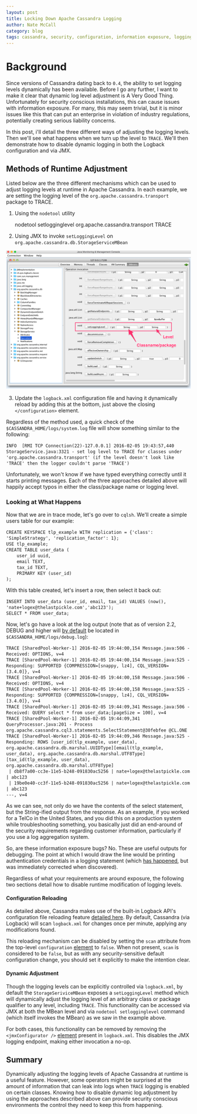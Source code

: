 ```yaml
---
layout: post
title: Locking Down Apache Cassandra Logging
author: Nate McCall
category: blog
tags: cassandra, security, configuration, information exposure, logging
---
```


# Background

Since versions of Cassandra dating back to `0.4`, the ability to set logging levels dynamically has been available. Before I go any further, I want to make it clear that dynamic log level adjustment is A Very Good Thing. Unfortunately for security conscious installations, this can cause issues with information exposure. For many, this may seem trivial, but it is minor issues like this that can put an enterprise in violation of industry regulations, potentially creating serious liability concerns.

In this post, i'll detail the three different ways of adjusting the logging levels. Then we'll see what happens when we turn up the level to `TRACE`. We'll then demonstrate how to disable dynamic logging in both the Logback configuration and via JMX.

## Methods of Runtime Adjustment

Listed below are the three different mechanisms which can be used to adjust logging levels at runtime in Apache Cassandra. In each example, we are setting the logging level of the `org.apache.cassandra.transport` package to TRACE.
1. Using the `nodetool` utility

    nodetool setlogginglevel org.apache.cassandra.transport TRACE

2. Using JMX to invoke `setLoggingLevel` on `org.apache.cassandra.db.StorageServiceMBean`

  ![Using JConsole to set log levels](/images/cassandra-logging-jmx.png)

3. Update the `logback.xml` configuration file and having it dynamically reload by adding this at the bottom, just above the closing `</configuration>` element.

    <logger name="org.apache.cassandra.transport" level="TRACE"/>

Regardless of the method used, a quick check of the `$CASSANDRA_HOME/logs/system.log` file will show something similar to the following:

    INFO  [RMI TCP Connection(22)-127.0.0.1] 2016-02-05 19:43:57,440 StorageService.java:3321 - set log level to TRACE for classes under 'org.apache.cassandra.transport' (if the level doesn't look like 'TRACE' then the logger couldn't parse 'TRACE')

Unfortunately, we won't know if we have typed everything correctly until it starts printing messages. Each of the three approaches detailed above will happily accept typos in either the class/package name or logging level.     

### Looking at What Happens

Now that we are in trace mode, let's go over to `cqlsh`. We'll create a simple users table for our example:

    CREATE KEYSPACE tlp_example WITH replication = {'class': 'SimpleStrategy', 'replication_factor': 1};
    USE tlp_example;
    CREATE TABLE user_data (
        user_id uuid,
        email TEXT,
        tax_id TEXT,
        PRIMARY KEY (user_id)
    );

With this table created, let's insert a row, then select it back out:

    INSERT INTO user_data (user_id, email, tax_id) VALUES (now(), 'nate+logex@thelastpickle.com','abc123');
    SELECT * FROM user_data;

Now, let's go have a look at the log output (note that as of version 2.2, DEBUG and higher will [by default](https://github.com/apache/cassandra/blob/trunk/conf/logback.xml#L51-L64) be located in `$CASSANDRA_HOME/logs/debug.log`):

    TRACE [SharedPool-Worker-1] 2016-02-05 19:44:00,154 Message.java:506 - Received: OPTIONS, v=4
    TRACE [SharedPool-Worker-1] 2016-02-05 19:44:00,154 Message.java:525 - Responding: SUPPORTED {COMPRESSION=[snappy, lz4], CQL_VERSION=[3.4.0]}, v=4
    TRACE [SharedPool-Worker-1] 2016-02-05 19:44:00,158 Message.java:506 - Received: OPTIONS, v=4
    TRACE [SharedPool-Worker-1] 2016-02-05 19:44:00,158 Message.java:525 - Responding: SUPPORTED {COMPRESSION=[snappy, lz4], CQL_VERSION=[3.4.0]}, v=4
    TRACE [SharedPool-Worker-1] 2016-02-05 19:44:09,341 Message.java:506 - Received: QUERY select * from user_data;[pageSize = 100], v=4
    TRACE [SharedPool-Worker-1] 2016-02-05 19:44:09,341 QueryProcessor.java:201 - Process org.apache.cassandra.cql3.statements.SelectStatement@30febfee @CL.ONE
    TRACE [SharedPool-Worker-1] 2016-02-05 19:44:09,346 Message.java:525 - Responding: ROWS [user_id(tlp_example, user_data), org.apache.cassandra.db.marshal.UUIDType][email(tlp_example, user_data), org.apache.cassandra.db.marshal.UTF8Type][tax_id(tlp_example, user_data), org.apache.cassandra.db.marshal.UTF8Type]
     | db8f7a00-cc3e-11e5-b248-091830ac5256 | nate+logex@thelastpickle.com | abc123
     | 19be0e40-cc3f-11e5-b248-091830ac5256 | nate+logex@thelastpickle.com | abc123
    ---, v=4

As we can see, not only do we have the contents of the select statement, but the String-ified output from the response. As an example, if you worked for a TelCo in the United States, and you did this on a production system while troubleshooting something, you basically just did an end-around of the security requirements regarding customer information, particularly if you use a log aggregation system.

So, are these information exposure bugs? No. These are useful outputs for debugging. The point at which I would draw the line would be printing authentication credentials in a logging statement (which [has happened](https://issues.apache.org/jira/browse/CASSANDRA-9682), but was immediately corrected when discovered).

Regardless of what your requirements are around exposure, the following two sections detail how to disable runtime modification of logging levels.

#### Configuration Reloading

As detailed above, Cassandra makes use of the built-in Logback API's configuration file reloading feature [detailed here](http://logback.qos.ch/manual/configuration.html#autoScan). By default, Cassandra (via Logback) will scan `logback.xml` for changes once per minute, applying any modifications found.

This reloading mechanism can be disabled by setting the `scan` attribute from the top-level `configuration` [element](https://github.com/apache/cassandra/blob/trunk/conf/logback.xml#L25) to `false`. When not present, `scan` is considered to be `false`, but as with any security-sensitive default configuration change, you should set it explicitly to make the intention clear.

#### Dynamic Adjustment

Though the logging levels can be explicitly controlled via `logback.xml`, by default the `StorageSeriviceMBean` exposes a `setLoggingLevel` method which will dynamically adjust the logging level of an arbitrary class or package qualifier to any level, including `TRACE`. This functionality can be accessed via JMX at both the MBean level and via `nodetool setlogginglevel` command (which itself invokes the MBean) as we saw in the example above.

For both cases, this functionality can be removed by removing the `<jmxConfigurator />` [element](https://github.com/apache/cassandra/blob/trunk/conf/logback.xml#L26) present in `logback.xml`. This disables the JMX logging endpoint, making either invocation a no-op.

## Summary

Dynamically adjusting the logging levels of Apache Cassandra at runtime is a useful feature. However, some operators might be surprised at the amount of information that can leak into logs when `TRACE` logging is enabled on certain classes. Knowing how to disable dynamic log adjustment by using the approaches described above can provide security conscious environments the control they need to keep this from happening. 
